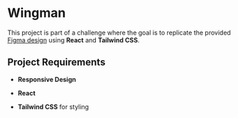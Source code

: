 # Wingman

This project is part of a challenge where the goal is to replicate the provided [Figma design](https://www.figma.com/design/2iyOE3Sud9sLjtJcGIFhEE/Frontend-Coding-Assignment?node-id=1-3499&m=dev&t=A7o3UA3Byp66iWCO-1) using **React** and **Tailwind CSS**.

## Project Requirements

- **Responsive Design**

- **React**

- **Tailwind CSS** for styling
